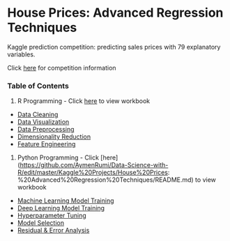 
# House Prices: Advanced Regression Techniques

Kaggle prediction competition: predicting sales prices with 79 explanatory variables.

Click [here](https://www.kaggle.com/c/house-prices-advanced-regression-techniques) for competition information

### Table of Contents

1. R Programming - Click [here](https://github.com/AymenRumi/Data-Science-with-R/edit/master/Kaggle%20Projects/House%20Prices:%20Advanced%20Regression%20Techniques/README.md) to view workbook
- [Data Cleaning](#dc)
- [Data Visualization](#dv)
- [Data Preprocessing](#dp)
- [Dimensionality Reduction](#dr)
- [Feature Engineering](#fe)

1. Python Programming - Click [here](https://github.com/AymenRumi/Data-Science-with-R/edit/master/Kaggle%20Projects/House%20Prices:
%20Advanced%20Regression%20Techniques/README.md) to view workbook
- [Machine Learning Model Training](#dc)
- [Deep Learning Model Training](#dv)
- [Hyperparameter Tuning](#dc)
- [Model Selection](#dc)
- [Residual & Error Analysis](#dp)

